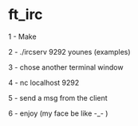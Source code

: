 # ft_irc


1 - Make

2 - ./ircserv 9292 younes (examples)

3 - chose another terminal window

4 - nc localhost 9292

5 - send a msg from the client

6 - enjoy  (my face be like -_- )
